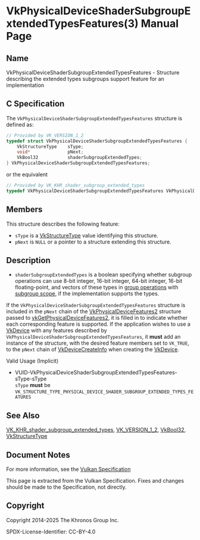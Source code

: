 # VkPhysicalDeviceShaderSubgroupExtendedTypesFeatures(3) Manual Page

## Name

VkPhysicalDeviceShaderSubgroupExtendedTypesFeatures - Structure describing the extended types subgroups support feature for an implementation



## [](#_c_specification)C Specification

The `VkPhysicalDeviceShaderSubgroupExtendedTypesFeatures` structure is defined as:

```c++
// Provided by VK_VERSION_1_2
typedef struct VkPhysicalDeviceShaderSubgroupExtendedTypesFeatures {
    VkStructureType    sType;
    void*              pNext;
    VkBool32           shaderSubgroupExtendedTypes;
} VkPhysicalDeviceShaderSubgroupExtendedTypesFeatures;
```

or the equivalent

```c++
// Provided by VK_KHR_shader_subgroup_extended_types
typedef VkPhysicalDeviceShaderSubgroupExtendedTypesFeatures VkPhysicalDeviceShaderSubgroupExtendedTypesFeaturesKHR;
```

## [](#_members)Members

This structure describes the following feature:

- `sType` is a [VkStructureType](https://registry.khronos.org/vulkan/specs/latest/man/html/VkStructureType.html) value identifying this structure.
- `pNext` is `NULL` or a pointer to a structure extending this structure.

## [](#_description)Description

- []()`shaderSubgroupExtendedTypes` is a boolean specifying whether subgroup operations can use 8-bit integer, 16-bit integer, 64-bit integer, 16-bit floating-point, and vectors of these types in [group operations](https://registry.khronos.org/vulkan/specs/latest/html/vkspec.html#shaders-group-operations) with [subgroup scope](https://registry.khronos.org/vulkan/specs/latest/html/vkspec.html#shaders-scope-subgroup), if the implementation supports the types.

If the `VkPhysicalDeviceShaderSubgroupExtendedTypesFeatures` structure is included in the `pNext` chain of the [VkPhysicalDeviceFeatures2](https://registry.khronos.org/vulkan/specs/latest/man/html/VkPhysicalDeviceFeatures2.html) structure passed to [vkGetPhysicalDeviceFeatures2](https://registry.khronos.org/vulkan/specs/latest/man/html/vkGetPhysicalDeviceFeatures2.html), it is filled in to indicate whether each corresponding feature is supported. If the application wishes to use a [VkDevice](https://registry.khronos.org/vulkan/specs/latest/man/html/VkDevice.html) with any features described by `VkPhysicalDeviceShaderSubgroupExtendedTypesFeatures`, it **must** add an instance of the structure, with the desired feature members set to `VK_TRUE`, to the `pNext` chain of [VkDeviceCreateInfo](https://registry.khronos.org/vulkan/specs/latest/man/html/VkDeviceCreateInfo.html) when creating the [VkDevice](https://registry.khronos.org/vulkan/specs/latest/man/html/VkDevice.html).

Valid Usage (Implicit)

- [](#VUID-VkPhysicalDeviceShaderSubgroupExtendedTypesFeatures-sType-sType)VUID-VkPhysicalDeviceShaderSubgroupExtendedTypesFeatures-sType-sType  
  `sType` **must** be `VK_STRUCTURE_TYPE_PHYSICAL_DEVICE_SHADER_SUBGROUP_EXTENDED_TYPES_FEATURES`

## [](#_see_also)See Also

[VK\_KHR\_shader\_subgroup\_extended\_types](https://registry.khronos.org/vulkan/specs/latest/man/html/VK_KHR_shader_subgroup_extended_types.html), [VK\_VERSION\_1\_2](https://registry.khronos.org/vulkan/specs/latest/man/html/VK_VERSION_1_2.html), [VkBool32](https://registry.khronos.org/vulkan/specs/latest/man/html/VkBool32.html), [VkStructureType](https://registry.khronos.org/vulkan/specs/latest/man/html/VkStructureType.html)

## [](#_document_notes)Document Notes

For more information, see the [Vulkan Specification](https://registry.khronos.org/vulkan/specs/latest/html/vkspec.html#VkPhysicalDeviceShaderSubgroupExtendedTypesFeatures)

This page is extracted from the Vulkan Specification. Fixes and changes should be made to the Specification, not directly.

## [](#_copyright)Copyright

Copyright 2014-2025 The Khronos Group Inc.

SPDX-License-Identifier: CC-BY-4.0